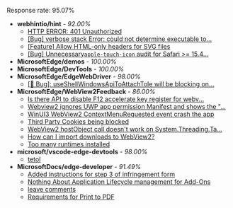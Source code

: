 Response rate: 95.07%

* **webhintio/hint** - _92.00%_
  * [HTTP ERROR: 401 Unauthorized](https://github.com/webhintio/hint/issues/5362)
  * [[Bug] verbose stack Error: could not determine executable to...](https://github.com/webhintio/hint/issues/5349)
  * [[Feature] Allow HTML-only headers for SVG files](https://github.com/webhintio/hint/issues/5281)
  * [[Bug] Unnecessary`apple-touch-icon` audit for Safari >= 15.4...](https://github.com/webhintio/hint/issues/5256)
* **MicrosoftEdge/demos** - _100.00%_
* **MicrosoftEdge/DevTools** - _100.00%_
* **MicrosoftEdge/EdgeWebDriver** - _98.00%_
  * [[🐛 Bug]: useShellWindowsApiToAttachToIe will be blocking on...](https://github.com/MicrosoftEdge/EdgeWebDriver/issues/34)
* **MicrosoftEdge/WebView2Feedback** - _86.00%_
  * [Is there API to disable F12 accelerate key register for webv...](https://github.com/MicrosoftEdge/WebView2Feedback/issues/2957)
  * [Webview2 ignores UWP app permission Manifest and shows the "...](https://github.com/MicrosoftEdge/WebView2Feedback/issues/2930)
  * [WinUI3 WebView2 ContextMenuRequested event crash the app](https://github.com/MicrosoftEdge/WebView2Feedback/issues/2985)
  * [Third Party Cookies being blocked](https://github.com/MicrosoftEdge/WebView2Feedback/issues/2958)
  * [WebView2 hostObject call doesn't work on System.Threading.Ta...](https://github.com/MicrosoftEdge/WebView2Feedback/issues/2948)
  * [How can I import downloads to WebView2?](https://github.com/MicrosoftEdge/WebView2Feedback/issues/2940)
  * [Too many runtimes installed](https://github.com/MicrosoftEdge/WebView2Feedback/issues/2926)
* **microsoft/vscode-edge-devtools** - _98.00%_
  * [tetol](https://github.com/microsoft/vscode-edge-devtools/issues/1261)
* **MicrosoftDocs/edge-developer** - _91.49%_
  * [Added instructions for step 3 of infringement form](https://github.com/MicrosoftDocs/edge-developer/pull/2323)
  * [Nothing About Application Lifecycle management for Add-Ons](https://github.com/MicrosoftDocs/edge-developer/issues/2318)
  * [leave comments](https://github.com/MicrosoftDocs/edge-developer/issues/2317)
  * [Requirements for Print to PDF](https://github.com/MicrosoftDocs/edge-developer/pull/2316)
